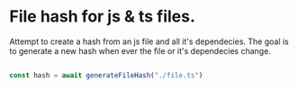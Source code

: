 
# File hash for js & ts files.

Attempt to create a hash from an js file and all it's dependecies.
The goal is to generate a new hash when ever the file or it's dependecies change.

```ts

const hash = await generateFileHash("./file.ts")

```
